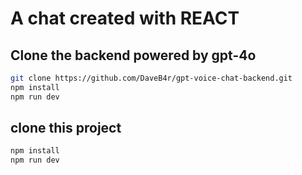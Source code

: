 # A chat created with REACT
## Clone the backend powered by gpt-4o
```bash
git clone https://github.com/DaveB4r/gpt-voice-chat-backend.git
npm install
npm run dev
```
## clone this project
```bash
npm install
npm run dev
```